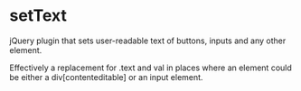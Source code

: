 # setText
jQuery plugin that sets user-readable text of buttons, inputs and any other element.

Effectively a replacement for .text and val in places where an element could be either a div[contenteditable] or an input element.
